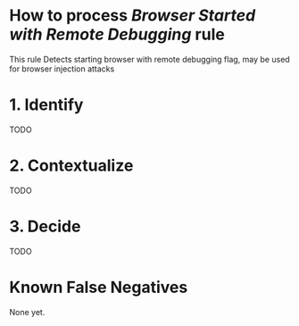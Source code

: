 # How to process *Browser Started with Remote Debugging* rule
This rule Detects starting browser with remote debugging flag, may be used for browser injection attacks

# 1. Identify
TODO

# 2. Contextualize
TODO

# 3. Decide
TODO

# Known False Negatives
None yet.
